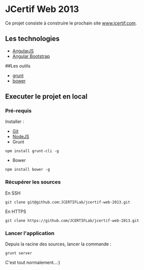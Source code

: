 JCertif Web 2013
================

Ce projet consiste à construire le prochain site www.jcertif.com.

## Les technologies

* [AngularJS](http://angularjs.org/)
* [Angular Bootstrap](http://angular-ui.github.io/bootstrap/)


##Les outils

* [grunt](http://gruntjs.com/)
* [bower](https://github.com/bower/bower)

## Executer le projet en local

### Pré-requis
Installer :
* [Git](http://git-scm.com/)
* [NodeJS](http://nodejs.org/)
* Grunt
```
npm install grunt-cli -g
```
* Bower
```
npm install bower -g
```

### Récupérer les sources
En SSH
```
git clone git@github.com:JCERTIFLab/jcertif-web-2013.git
```
En HTTPS
```
git clone https://github.com/JCERTIFLab/jcertif-web-2013.git
```

### Lancer l'application
Depuis la racine des sources, lancer la commande :
```
grunt server
```

C'est tout normalement...:)


